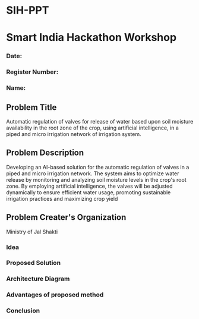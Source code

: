 # SIH-PPT
# Smart India Hackathon Workshop

### Date:

### Register Number:

### Name:


## Problem Title
Automatic regulation of valves for release of water based upon soil moisture availability in the root zone of the crop, using artificial intelligence, in a piped and micro irrigation network of irrigation system.

## Problem Description
Developing an AI-based solution for the automatic regulation of valves in a piped and micro irrigation network. The system aims to optimize water release by monitoring and analyzing soil moisture levels in the crop's root zone. By employing artificial intelligence, the valves will be adjusted dynamically to ensure efficient water usage, promoting sustainable irrigation practices and maximizing crop yield

## Problem Creater's Organization
Ministry of Jal Shakti


### Idea


### Proposed Solution


### Architecture Diagram


### Advantages of proposed method


### Conclusion
